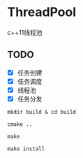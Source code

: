 # ThreadPool
c++11线程池

## TODO
- [x] 任务创建
- [x] 任务调度
- [x] 线程池
- [x] 任务分发

```
mkdir build & cd build
```
```
cmake ..
```
```
make
```
```
make install
```


